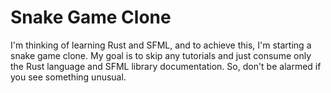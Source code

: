 # Snake Game Clone

I'm thinking of learning Rust and SFML, and to achieve this, I'm starting a snake game clone. 
My goal is to skip any tutorials and just consume only the Rust language and SFML library documentation. So, don't be alarmed if you see something unusual.
